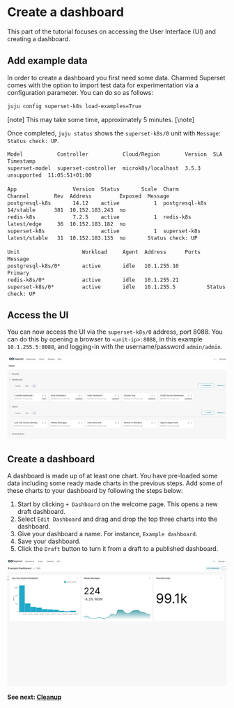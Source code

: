 # Create a dashboard

This part of the tutorial focuses on accessing the User Interface (UI) and creating a dashboard.

## Add example data
In order to create a dashboard you first need some data. Charmed Superset comes with the option to import test data for experimentation via a configuration parameter. You can do so as follows:
```bash
juju config superset-k8s load-examples=True
```

[note]
This may take some time, approximately 5 minutes.
[\note]

Once completed, `juju status` shows the `superset-k8s/0` unit with `Message`: `Status check: UP`.

```
Model           Controller           Cloud/Region        Version  SLA          Timestamp
superset-model  superset-controller  microk8s/localhost  3.5.3    unsupported  11:05:51+01:00

App                  Version  Status       Scale  Charm           Channel        Rev  Address         Exposed  Message
postgresql-k8s       14.12    active           1  postgresql-k8s  14/stable      381  10.152.183.243  no       
redis-k8s            7.2.5    active           1  redis-k8s       latest/edge     36  10.152.183.182  no       
superset-k8s                  active           1  superset-k8s    latest/stable   31  10.152.183.135  no       Status check: UP

Unit                    Workload     Agent  Address      Ports  Message
postgresql-k8s/0*       active       idle   10.1.255.10         Primary
redis-k8s/0*            active       idle   10.1.255.21         
superset-k8s/0*         active       idle   10.1.255.5          Status check: UP
```

## Access the UI
You can now access the UI via the `superset-k8s/0` address, port 8088. You can do this by opening a browser to `<unit-ip>:8088`, in this example `10.1.255.5:8088`, and logging-in with the username/password `admin/admin`.

![Welcome to Superset](../media/superset-welcome.png)

## Create a dashboard
A dashboard is made up of at least one chart. You have pre-loaded some data including some ready made charts in the previous steps. Add some of these charts to your dashboard by following the steps below:

1. Start by clicking `+ Dashboard` on the welcome page. This opens a new draft dashboard.
2. Select `Edit Dashboard` and drag and drop the top three charts into the dashboard.
3. Give your dashboard a name. For instance, `Example dashboard`.
4. Save your dashboard.
5. Click the `Draft` button to turn it from a draft to a published dashboard.

![Welcome to Superset](../media/superset-dashboard.png)

**See next:
[Cleanup](https://discourse.charmhub.io/t/cleanup/15646)**
